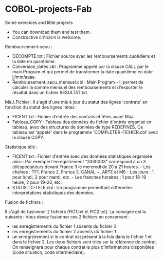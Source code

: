 # COBOL-projects-Fab
Some exercices and little projects

* You can download them and test them.
* Constructive criticism is welcome.

Remboursement-secu :
  - DECOMPTE.txt : Fichier source avec les remboursements quotidiens et la date en quantième.
  - Conversion_dates.cbl : Programme appelé par la clause CALL par le main Program et qui permet de transformer la date quantième en date jj/mm/aaaa.
  - Remboursement_secu_mensuel.cbl : Main Program - Il permet de calculer la somme mensuel des remboursements et d'exporter le résultat dans un fichier RESULTAT.txt.

MàJ_Fichier : Il s'agit d'une mis à jour du statut des lignes 'contrats' en fonction du statut des lignes 'têtes'.
 - FICENT.txt : Fichier d'entrée des contrats et têtes avant MàJ.
 - Tableau_COPY : Tableau des données du fichier d'entrée organisé en tableau, avec des structures de données de type REDEFINES. Ce tableau est 'appelé' dans le programme 'COMPLETER-FICHIER.cbl' avec la clause COPY.

Statistique télé :
 - FICENT.txt : Fichier d'entrée avec des données statistiques organisée ainsi : Par exemple l'enregistrement "3330003" correspond à un 3 téléspectateurs devant France 3 le mercredi de 20 à 21 heures.
                 - Les chaînes	: TF1, France 2, France 3, CANAL +, ARTE et M6 
                 - Les jours	: 1 pour lundi, 2 pour mardi, etc. 
                 - Les franches horaires	: 1 pour 18-19 heure, 2 pour 19-20, etc.
 - STATISTIC-TELE.cbl : Un programme permettant différentes interprétations statistiques des données.


Fusion de fichiers :

Il s'agit de fusionner 2 fichiers (FIC1.txt et FIC2.txt).
La consigne est la suivante : Vous devez fusionner ces 2 fichiers en conservant :
 - les enregistrements du fichier 1 absents du fichier 2
 - les enregistrements du fichier 2 absents du fichier 1
 - un enregistrement si le contrat est présent à la fois dans le fichier 1 et dans le fichier 2.
Les deux fichiers sont triés sur la référence de contrat.
On renseignera pour chaque contrat le plus d'informations disponibles (code situation, code intermédiaire).

 
